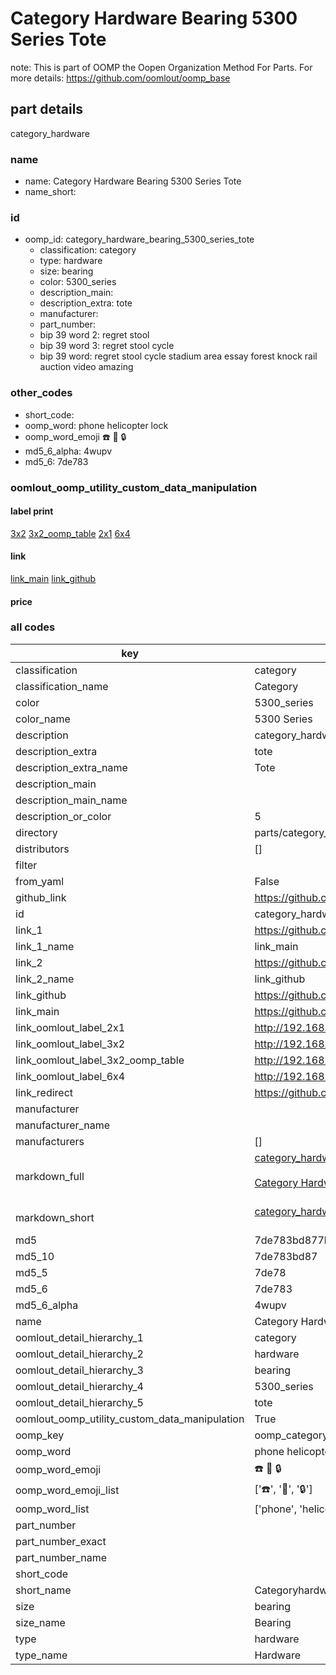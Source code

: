 # Category Hardware Bearing 5300 Series Tote  

note: This is part of OOMP the Oopen Organization Method For Parts. For more details: https://github.com/oomlout/oomp_base

##  part details
  



category_hardware



### name
* name: Category Hardware Bearing 5300 Series Tote
* name_short: 
### id
* oomp_id: category_hardware_bearing_5300_series_tote
  * classification: category
  * type: hardware
  * size: bearing
  * color: 5300_series
  * description_main: 
  * description_extra: tote
  * manufacturer: 
  * part_number: 
  * bip 39 word 2: regret stool
  * bip 39 word 3: regret stool cycle
  * bip 39 word: regret stool cycle stadium area essay forest knock rail auction video amazing

### other_codes
* short_code: 
* oomp_word: phone helicopter lock
* oomp_word_emoji :phone: :helicopter: :lock:
* md5_6_alpha: 4wupv
* md5_6: 7de783






### oomlout_oomp_utility_custom_data_manipulation
#### label print
[3x2](http://192.168.1.245:1112/?label=oomp%204wupv)
[3x2_oomp_table](http://192.168.1.108:1112/?label=oomp%204wupv)
[2x1](http://192.168.1.242:1112/?label=oomp%204wupv)
[6x4](http://192.168.1.55:1112/?label=oomp%204wupv)    

#### link

[link_main](https://github.com/oomlout/oomlout_oomp_version_1_messy/tree/main/parts/category_hardware_bearing_5300_series_tote) [link_github](https://github.com/oomlout/oomlout_oomp_version_1_messy/tree/main/parts/category_hardware_bearing_5300_series_tote)                             

#### price







### all codes 
| key | value |  
| --- | --- |  
| classification | category |  
| classification_name | Category |  
| color | 5300_series |  
| color_name | 5300 Series |  
| description | category_hardware |  
| description_extra | tote |  
| description_extra_name | Tote |  
| description_main |  |  
| description_main_name |  |  
| description_or_color | 5  |  
| directory | parts/category_hardware_bearing_5300_series_tote |  
| distributors | [] |  
| filter |  |  
| from_yaml | False |  
| github_link | https://github.com/oomlout/oomlout_oomp_part_src/tree/main/parts/category_hardware_bearing_5300_series_tote |  
| id | category_hardware_bearing_5300_series_tote |  
| link_1 | https://github.com/oomlout/oomlout_oomp_version_1_messy/tree/main/parts/category_hardware_bearing_5300_series_tote |  
| link_1_name | link_main |  
| link_2 | https://github.com/oomlout/oomlout_oomp_version_1_messy/tree/main/parts/category_hardware_bearing_5300_series_tote |  
| link_2_name | link_github |  
| link_github | https://github.com/oomlout/oomlout_oomp_version_1_messy/tree/main/parts/category_hardware_bearing_5300_series_tote |  
| link_main | https://github.com/oomlout/oomlout_oomp_version_1_messy/tree/main/parts/category_hardware_bearing_5300_series_tote |  
| link_oomlout_label_2x1 | http://192.168.1.242:1112/?label=oomp%204wupv |  
| link_oomlout_label_3x2 | http://192.168.1.245:1112/?label=oomp%204wupv |  
| link_oomlout_label_3x2_oomp_table | http://192.168.1.108:1112/?label=oomp%204wupv |  
| link_oomlout_label_6x4 | http://192.168.1.55:1112/?label=oomp%204wupv |  
| link_redirect | https://github.com/oomlout/oomlout_oomp_version_1_messy/tree/main/parts/category_hardware_bearing_5300_series_tote |  
| manufacturer |  |  
| manufacturer_name |  |  
| manufacturers | [] |  
| markdown_full | [category_hardware_bearing_5300_series_tote](none)<br>[](none)<br>[Category Hardware Bearing 5300 Series Tote](none)<br><br> |  
| markdown_short | [category_hardware_bearing_5300_series_tote](none)<br><br> |  
| md5 | 7de783bd877bcb653485ad3e6db59da5 |  
| md5_10 | 7de783bd87 |  
| md5_5 | 7de78 |  
| md5_6 | 7de783 |  
| md5_6_alpha | 4wupv |  
| name | Category Hardware Bearing 5300 Series Tote |  
| oomlout_detail_hierarchy_1 | category |  
| oomlout_detail_hierarchy_2 | hardware |  
| oomlout_detail_hierarchy_3 | bearing |  
| oomlout_detail_hierarchy_4 | 5300_series |  
| oomlout_detail_hierarchy_5 | tote |  
| oomlout_oomp_utility_custom_data_manipulation | True |  
| oomp_key | oomp_category_hardware_bearing_5300_series_tote |  
| oomp_word | phone helicopter lock |  
| oomp_word_emoji | :phone: :helicopter: :lock: |  
| oomp_word_emoji_list | [':phone:', ':helicopter:', ':lock:'] |  
| oomp_word_list | ['phone', 'helicopter', 'lock'] |  
| part_number |  |  
| part_number_exact |  |  
| part_number_name |  |  
| short_code |  |  
| short_name | Categoryhardware |  
| size | bearing |  
| size_name | Bearing |  
| type | hardware |  
| type_name | Hardware |  
